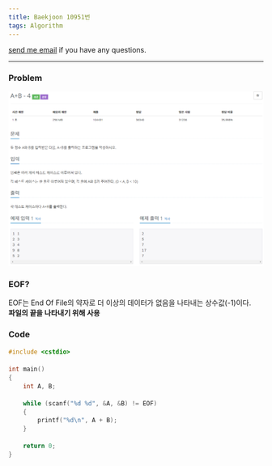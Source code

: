 ```yaml
---
title: Baekjoon 10951번
tags: Algorithm
---
```


[send me email](mailto:jewel7492@gmail.com) if you have any questions.

<!--more-->

---
### Problem  
   
![그림1](/assets/Baekjoon/10951/1.PNG)  

### EOF?  
EOF는 End Of File의 약자로 더 이상의 데이터가 없음을 나타내는 상수값(-1)이다.  
**파일의 끝을 나타내기 위해 사용**  

### Code  
```cpp
#include <cstdio>

int main()
{
    int A, B;

    while (scanf("%d %d", &A, &B) != EOF)
    {
        printf("%d\n", A + B);
    }

    return 0;
}

```
